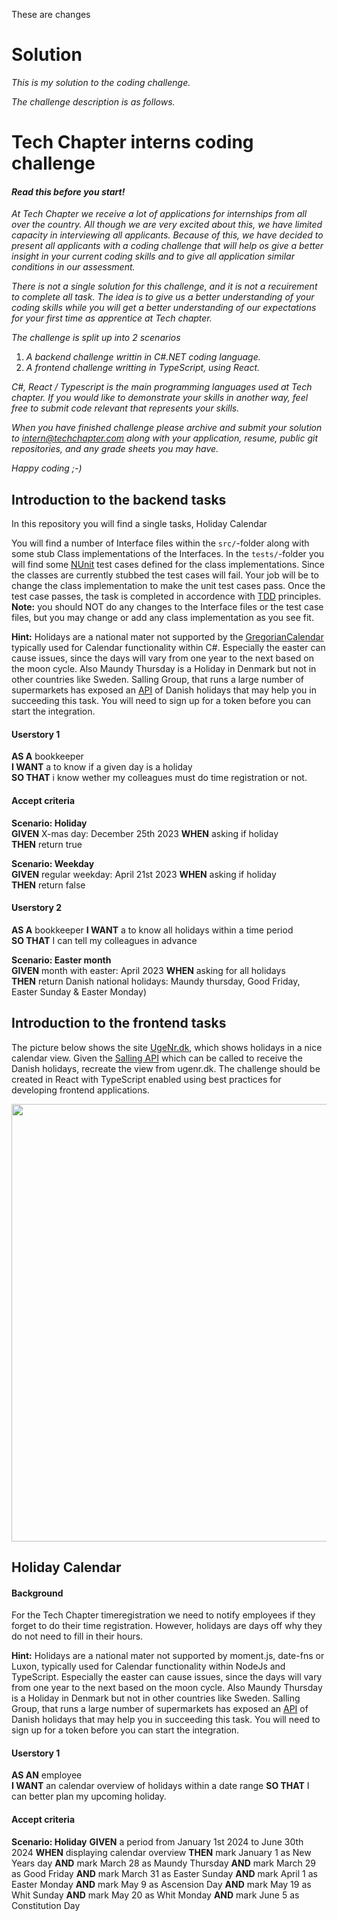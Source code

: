 These are changes

# Solution
_This is my solution to the coding challenge._

_The challenge description is as follows._

# Tech Chapter interns coding challenge

#### _Read this before you start!_
_At Tech Chapter we receive a lot of applications for internships from all over the country. All though we are very excited about this, we have limited capacity in interviewing all applicants. Because of this, we have decided to present all applicants with a coding challenge that will help os give a better insight in your current coding skills and to give all application similar conditions in our assessment._

_There is not a single solution for this challenge, and it is not a recuirement to complete all task. The idea is to give us a better understanding of your coding skills while you will get a better understanding of our expectations for your first time as apprentice at Tech chapter._

_The challenge is split up into 2 scenarios_
1. _A backend challenge writtin in C#.NET coding language._
2. _A frontend challenge writting in TypeScript, using React._

_C#, React / Typescript is the main programming languages used at Tech chapter. If you would like to demonstrate your skills in another way, feel free to submit code relevant that represents your skills._

_When you have finished challenge please archive and submit your solution to intern@techchapter.com along with your application, resume, public git repositories, and any grade sheets you may have._

_Happy coding ;-)_

## Introduction to the backend tasks

In this repository you will find a single tasks, Holiday Calendar

You will find a number of Interface files within the `src/`-folder along with some stub Class implementations of the Interfaces. In the `tests/`-folder you will find some [NUnit](https://docs.microsoft.com/en-us/dotnet/core/testing/unit-testing-with-nunit) test cases defined for the class implementations. Since the classes are currently stubbed the test cases will fail. Your job will be to change the class implementation to make the unit test cases pass. Once the test case passes, the task is completed in accordence with [TDD](https://en.wikipedia.org/wiki/Test-driven_development#:~:text=Test%2Ddriven%20development%20(TDD),software%20against%20all%20test%20cases.) principles.
**Note:** you should NOT do any changes to the Interface files or the test case files, but you may change or add any class implementation as you see fit.

**Hint:**
Holidays are a national mater not supported by the [GregorianCalendar](https://docs.microsoft.com/en-us/dotnet/api/system.globalization.gregoriancalendar) typically used for Calendar functionality within C#. Especially the easter can cause issues, since the days will vary from one year to the next based on the moon cycle. Also Maundy Thursday is a Holiday in Denmark but not in other countries like Sweden. Salling Group, that runs a large number of supermarkets has exposed an [API](https://developer.sallinggroup.com/api-reference#apis-holidays) of Danish holidays that may help you in succeeding this task. You will need to sign up for a token before you can start the integration.

#### Userstory 1
**AS A** bookkeeper  
**I WANT** a to know if a given day is a holiday  
**SO THAT** i know wether my colleagues must do time registration or not.  

#### Accept criteria
**Scenario: Holiday**  
**GIVEN** X-mas day: December 25th 2023
**WHEN** asking if holiday  
**THEN** return true  

**Scenario: Weekday**  
**GIVEN** regular weekday: April 21st 2023
**WHEN** asking if holiday  
**THEN** return false  

#### Userstory 2
**AS A** bookkeeper
**I WANT** a to know all holidays within a time period  
**SO THAT** I can tell my colleagues in advance  

**Scenario: Easter month**  
**GIVEN** month with easter: April 2023
**WHEN** asking for all holidays  
**THEN** return Danish national holidays: Maundy thursday, Good Friday, Easter Sunday & Easter Monday)  

## Introduction to the frontend tasks

The picture below shows the site [UgeNr.dk](https://ugenr.dk/kalender), which shows holidays in a nice calendar view. Given the [Salling API](https://developer.sallinggroup.com/api-reference#apis-holidays) which can be called to receive the Danish holidays, recreate the view from ugenr.dk.
The challenge should be created in React with TypeScript enabled using best practices for developing frontend applications.

<img src='ugenr.png' width='700'>

## Holiday Calendar
#### Background
For the Tech Chapter timeregistration we need to notify employees if they forget to do their time registration. However, holidays are days off why they do not need to fill in their hours.  

**Hint:**
Holidays are a national mater not supported by moment.js, date-fns or Luxon, typically used for Calendar functionality within NodeJs and TypeScript. Especially the easter can cause issues, since the days will vary from one year to the next based on the moon cycle. Also Maundy Thursday is a Holiday in Denmark but not in other countries like Sweden. Salling Group, that runs a large number of supermarkets has exposed an [API](https://developer.sallinggroup.com/api-reference#apis-holidays) of Danish holidays that may help you in succeeding this task. You will need to sign up for a token before you can start the integration.

#### Userstory 1
**AS AN** employee  
**I WANT** an calendar overview of holidays within a date range
**SO THAT** I can better plan my upcoming holiday.

#### Accept criteria
**Scenario: Holiday**
**GIVEN** a period from January 1st 2024 to June 30th 2024
**WHEN** displaying calendar overview
**THEN** mark January 1 as New Years day
**AND** mark March 28 as Maundy Thursday
**AND** mark March 29 as Good Friday
**AND** mark March 31 as Easter Sunday
**AND** mark April 1 as Easter Monday
**AND** mark May 9 as Ascension Day
**AND** mark May 19 as Whit Sunday
**AND** mark May 20 as Whit Monday
**AND** mark June 5 as Constitution Day
